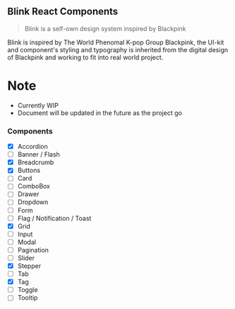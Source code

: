 ## Blink React Components

<!-- markdownlint-enable -->

> Blink is a self-own design system inspired by Blackpink

Blink is inspired by The World Phenomal K-pop Group Blackpink, the UI-kit and
component's styling and typography is inherited from the digital design of
Blackpink and working to fit into real world project.

# Note

- Currently WIP
- Document will be updated in the future as the project go

### Components

- [x] Accordion
- [ ] Banner / Flash
- [x] Breadcrumb
- [x] Buttons
- [ ] Card
- [ ] ComboBox
- [ ] Drawer
- [ ] Dropdown
- [ ] Form
- [ ] Flag / Notification / Toast
- [x] Grid
- [ ] Input
- [ ] Modal
- [ ] Pagination
- [ ] Slider
- [x] Stepper
- [ ] Tab
- [x] Tag
- [ ] Toggle
- [ ] Tooltip
